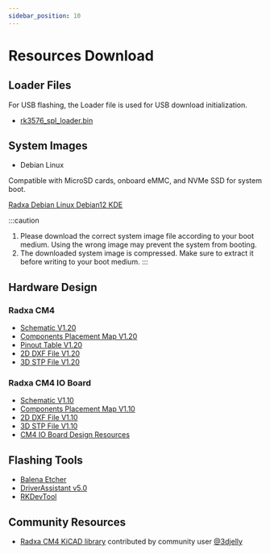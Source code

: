 ```yaml
---
sidebar_position: 10
---
```


# Resources Download

## Loader Files

For USB flashing, the Loader file is used for USB download initialization.

- [rk3576_spl_loader.bin](https://dl.radxa.com/rock4/4d/images/rk3576_spl_loader.bin)

## System Images

- Debian Linux

Compatible with MicroSD cards, onboard eMMC, and NVMe SSD for system boot.

[Radxa Debian Linux Debian12 KDE](https://github.com/radxa-build/radxa-rk3576/releases/download/rsdk-b3/radxa-rk3576_bookworm_kde_b3.output_512.img.xz)

:::caution

1. Please download the correct system image file according to your boot medium. Using the wrong image may prevent the system from booting.
2. The downloaded system image is compressed. Make sure to extract it before writing to your boot medium.
   :::

## Hardware Design

### Radxa CM4

- [Schematic V1.20](https://dl.radxa.com/cm4/docs/hw/radxa_cm4_schematic_v1.20.pdf)
- [Components Placement Map V1.20](https://dl.radxa.com/cm4/docs/hw/radxa_cm4_components_placement_map_v1.20.pdf)
- [Pinout Table V1.20](https://dl.radxa.com/cm4/docs/hw/radxa_cm4_pinout_v1.20.xlsx)
- [2D DXF File V1.20](https://dl.radxa.com/cm4/docs/hw/radxa_cm4_2d_dxf_v1.20.zip)
- [3D STP File V1.20](https://dl.radxa.com/cm4/docs/hw/radxa_cm4_3d_stp_v1.20.zip)

### Radxa CM4 IO Board

- [Schematic V1.10](https://dl.radxa.com/cm4/cm4-io-board/docs/hw/radxa_cm4_io_schematic_v1.10.pdf)
- [Components Placement Map V1.10](https://dl.radxa.com/cm4/cm4-io-board/docs/hw/radxa_cm4_io_components_placement_map_v1.10.pdf)
- [2D DXF File V1.10](https://dl.radxa.com/cm4/cm4-io-board/docs/hw/radxa_cm4_io_2d_dxf_v1.10.zip)
- [3D STP File V1.10](https://dl.radxa.com/cm4/cm4-io-board/docs/hw/radxa_cm4_io_3d_stp_v1.10.zip)
- [CM4 IO Board Design Resources](https://github.com/radxa/radxa-cm-projects/tree/main/cm4/radxa-cm4-io-board)

## Flashing Tools

- [Balena Etcher](https://etcher.balena.io/)
- [DriverAssistant v5.0](https://dl.radxa.com/tools/windows/DriverAssitant_v5.0.zip)
- [RKDevTool](https://dl.radxa.com/tools/windows/RKDevTool_Release_v2.96-20221121.rar)

## Community Resources

- [Radxa CM4 KiCAD library](https://github.com/swdee/radxa-cm4-kicad) contributed by community user [@3djelly](https://forum.radxa.com/u/3djelly)
